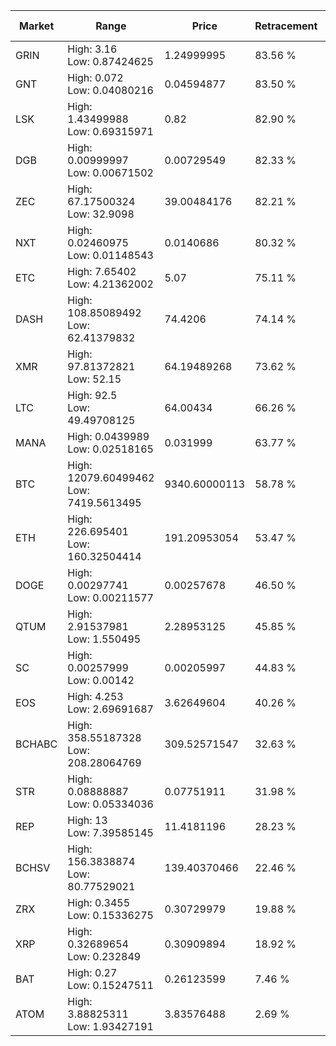 | Market | Range | Price| Retracement | Doubles to 50% |
| --- | --- | --- | --- | --- |
| GRIN | High: 3.16<br />Low: 0.87424625 | 1.24999995 | 83.56 % | 1.61 |
| GNT | High: 0.072<br />Low: 0.04080216 | 0.04594877 | 83.50 % | 1.23 |
| LSK | High: 1.43499988<br />Low: 0.69315971 | 0.82 | 82.90 % | 1.30 |
| DGB | High: 0.00999997<br />Low: 0.00671502 | 0.00729549 | 82.33 % | 1.15 |
| ZEC | High: 67.17500324<br />Low: 32.9098 | 39.00484176 | 82.21 % | 1.28 |
| NXT | High: 0.02460975<br />Low: 0.01148543 | 0.0140686 | 80.32 % | 1.28 |
| ETC | High: 7.65402<br />Low: 4.21362002 | 5.07 | 75.11 % | 1.17 |
| DASH | High: 108.85089492<br />Low: 62.41379832 | 74.4206 | 74.14 % | 1.15 |
| XMR | High: 97.81372821<br />Low: 52.15 | 64.19489268 | 73.62 % | 1.17 |
| LTC | High: 92.5<br />Low: 49.49708125 | 64.00434 | 66.26 % | 1.11 |
| MANA | High: 0.0439989<br />Low: 0.02518165 | 0.031999 | 63.77 % | 1.08 |
| BTC | High: 12079.60499462<br />Low: 7419.5613495 | 9340.60000113 | 58.78 % | 1.04 |
| ETH | High: 226.695401<br />Low: 160.32504414 | 191.20953054 | 53.47 % | 1.01 |
| DOGE | High: 0.00297741<br />Low: 0.00211577 | 0.00257678 | 46.50 % | 0.00 |
| QTUM | High: 2.91537981<br />Low: 1.550495 | 2.28953125 | 45.85 % | 0.00 |
| SC | High: 0.00257999<br />Low: 0.00142 | 0.00205997 | 44.83 % | 0.00 |
| EOS | High: 4.253<br />Low: 2.69691687 | 3.62649604 | 40.26 % | 0.00 |
| BCHABC | High: 358.55187328<br />Low: 208.28064769 | 309.52571547 | 32.63 % | 0.00 |
| STR | High: 0.08888887<br />Low: 0.05334036 | 0.07751911 | 31.98 % | 0.00 |
| REP | High: 13<br />Low: 7.39585145 | 11.4181196 | 28.23 % | 0.00 |
| BCHSV | High: 156.3838874<br />Low: 80.77529021 | 139.40370466 | 22.46 % | 0.00 |
| ZRX | High: 0.3455<br />Low: 0.15336275 | 0.30729979 | 19.88 % | 0.00 |
| XRP | High: 0.32689654<br />Low: 0.232849 | 0.30909894 | 18.92 % | 0.00 |
| BAT | High: 0.27<br />Low: 0.15247511 | 0.26123599 | 7.46 % | 0.00 |
| ATOM | High: 3.88825311<br />Low: 1.93427191 | 3.83576488 | 2.69 % | 0.00 |
